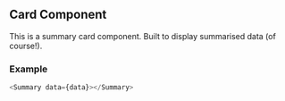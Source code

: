 ## Card Component

This is a summary card component. Built to display summarised data (of course!).

### Example

```js
<Summary data={data}></Summary>
```
